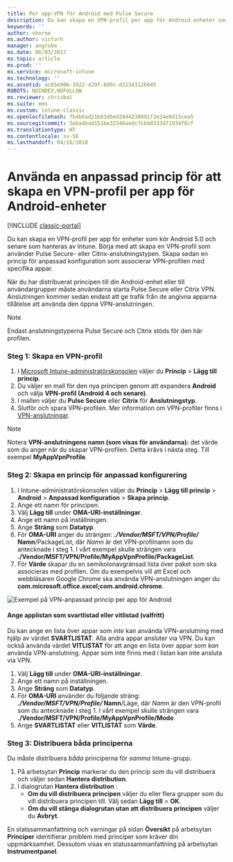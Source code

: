 ```yaml
---
title: Per app-VPN för Android med Pulse Secure
description: Du kan skapa en VPN-profil per app för Android-enheter som hanteras av Intune.
keywords: ''
author: vhorne
ms.author: victorh
manager: angrobe
ms.date: 06/03/2017
ms.topic: article
ms.prod: ''
ms.service: microsoft-intune
ms.technology: ''
ms.assetid: ac65e906-3922-429f-8d9c-d313d3126645
ROBOTS: NOINDEX,NOFOLLOW
ms.reviewer: chrisbal
ms.suite: ems
ms.custom: intune-classic
ms.openlocfilehash: fb4b6ad21b83d6ed2844238091f2e24e0d15cea5
ms.sourcegitcommit: 5eba4bad151be32346aedc7cbb0333d71934f8cf
ms.translationtype: HT
ms.contentlocale: sv-SE
ms.lasthandoff: 04/16/2018
---
```

# <a name="use-a-custom-policy-to-create-a-per-app-vpn-profile-for-android-devices"></a>Använda en anpassad princip för att skapa en VPN-profil per app för Android-enheter

[!INCLUDE [classic-portal](../includes/classic-portal.md)]

Du kan skapa en VPN-profil per app för enheter som kör Android 5.0 och senare som hanteras av Intune. Börja med att skapa en VPN-profil som använder Pulse Secure- eller Citrix-anslutningstypen. Skapa sedan en princip för anpassad konfiguration som associerar VPN-profilen med specifika appar. 

När du har distribuerat principen till din Android-enhet eller till användargrupper måste användarna starta Pulse Secure eller Citrix VPN. Anslutningen kommer sedan endast att ge trafik från de angivna apparna tillåtelse att använda den öppna VPN-anslutningen.

> [!NOTE]
>
> Endast anslutningstyperna Pulse Secure och Citrix stöds för den här profilen.


### <a name="step-1-create-a-vpn-profile"></a>Steg 1: Skapa en VPN-profil

1. I [Microsoft Intune-administratörskonsolen](https://manage.microsoft.com) väljer du **Princip** > **Lägg till princip**.
2. Du väljer en mall för den nya principen genom att expandera **Android** och välja **VPN-profil (Android 4 och senare)**.
3. I mallen väljer du **Pulse Secure** eller **Citrix** för **Anslutningstyp**.
4. Slutför och spara VPN-profilen. Mer information om VPN-profiler finns i [VPN-anslutningar](../deploy-use/vpn-connections-in-microsoft-intune.md).

> [!NOTE]
>
> Notera **VPN-anslutningens namn (som visas för användarna):** det värde som du anger när du skapar VPN-profilen. Detta krävs i nästa steg. Till exempel **MyAppVpnProfile**.

### <a name="step-2-create-a-custom-configuration-policy"></a>Steg 2: Skapa en princip för anpassad konfigurering

   1. I Intune-administratörskonsolen väljer du **Princip** > **Lägg till princip** > **Android** > **Anpassad konfiguration** > **Skapa princip**.
   2. Ange ett namn för principen.
   3. Välj **Lägg till** under **OMA-URI-inställningar**.
   4. Ange ett namn på inställningen.
   5. Ange **Sträng** som **Datatyp**.
   6. För **OMA-URI** anger du strängen: ***./Vendor/MSFT/VPN/Profile/* Namn**/PackageList, där *Namn* är det VPN-profilnamn som du antecknade i steg 1. I vårt exempel skulle strängen vara **./Vendor/MSFT/VPN/Profile/MyAppVpnProfile/PackageList**.
   7.   För **Värde** skapar du en semikolonavgränsad lista över paket som ska associeras med profilen. Om du exempelvis vill att Excel och webbläsaren Google Chrome ska använda VPN-anslutningen anger du **com.microsoft.office.excel;com.android.chrome**.

![Exempel på VPN-anpassad princip per app för Android](./media/android_per_app_vpn_oma_uri.png)

#### <a name="set-your-app-list-to-blacklist-or-whitelist-optional"></a>Ange applistan som svartlistad eller vitlistad (valfritt)
  Du kan ange en lista över appar som *inte* kan använda VPN-anslutning med hjälp av värdet **SVARTLISTAT**. Alla andra appar ansluter via VPN.
Du kan också använda värdet **VITLISTAT** för att ange en lista över appar som *kan* använda VPN-anslutning. Appar som inte finns med i listan kan inte ansluta via VPN.
  1.    Välj **Lägg till** under **OMA-URI-inställningar**.
  2.    Ange ett namn på inställningen.
  3.    Ange **Sträng** som **Datatyp**.
  4.    För **OMA-URI** använder du följande sträng: ***./Vendor/MSFT/VPN/Profile/* Namn**/Läge, där *Namn* är den VPN-profil som du antecknade i steg 1. I vårt exempel skulle strängen vara **./Vendor/MSFT/VPN/Profile/MyAppVpnProfile/Mode**.
  5.    Ange **SVARTLISTAT** eller **VITLISTAT** som **Värde**.



### <a name="step-3-deploy-both-policies"></a>Steg 3: Distribuera båda principerna

Du måste distribuera *båda* principerna för *samma* Intune-grupp.

1.  På arbetsytan **Princip** markerar du den princip som du vill distribuera och väljer sedan **Hantera distribution**.
2.  I dialogrutan **Hantera distribution** :
    -   **Om du vill distribuera principen** väljer du eller flera grupper som du vill distribuera principen till. Välj sedan **Lägg till** > **OK**.
    -   **Om du vill stänga dialogrutan utan att distribuera principen** väljer du **Avbryt**.

En statssammanfattning och varningar på sidan **Översikt** på arbetsytan **Principer** identifierar problem med principer som kräver din uppmärksamhet. Dessutom visas en statussammanfattning på arbetsytan **Instrumentpanel**.
